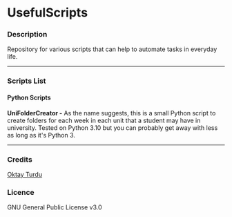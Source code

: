 # UsefulScripts

### Description
Repository for various scripts that can help to automate tasks in everyday life.

***
### Scripts List

#### Python Scripts

**UniFolderCreator -** As the name suggests, this is a small Python script to create folders for each week in each unit that a student may have in university. Tested on Python 3.10 but you can probably get away with less as long as it's Python 3.

***

### Credits

<a href="https://www.linkedin.com/in/oktay-turdu/">Oktay Turdu</a>

### Licence

GNU General Public License v3.0
